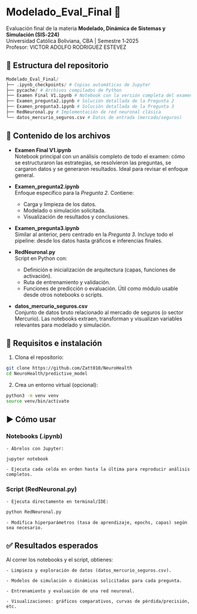 # Modelado_Eval_Final 🧮

Evaluación final de la materia **Modelado, Dinámica de Sistemas y Simulación (SIS‑224)**  
Universidad Católica Boliviana, CBA | Semestre 1‑2025  
Profesor: VICTOR ADOLFO RODRIGUEZ ESTEVEZ


## 📁 Estructura del repositorio
```python
Modelado_Eval_Final/
├── .ipynb_checkpoints/ # Copias automáticas de Jupyter
├── pycache/ # Archivos compilados de Python
├── Examen Final V1.ipynb # Notebook con la versión completa del examen
├── Examen_pregunta2.ipynb # Solución detallada de la Pregunta 2
├── Examen_pregunta3.ipynb # Solución detallada de la Pregunta 3
├── RedNeuronal.py # Implementación de red neuronal clásica
└── datos_mercurio_seguros.csv # Datos de entrada (mercado/seguros)
```

## 📘 Contenido de los archivos

- **Examen Final V1.ipynb**  
  Notebook principal con un análisis completo de todo el examen: cómo se estructuraron las estrategias, se resolvieron las preguntas, se cargaron datos y se generaron resultados. Ideal para revisar el enfoque general.

- **Examen_pregunta2.ipynb**  
  Enfoque específico para la *Pregunta 2*. Contiene:
  - Carga y limpieza de los datos.
  - Modelado o simulación solicitada.
  - Visualización de resultados y conclusiones.

- **Examen_pregunta3.ipynb**  
  Similar al anterior, pero centrado en la *Pregunta 3*. Incluye todo el pipeline: desde los datos hasta gráficos e inferencias finales.

- **RedNeuronal.py**  
  Script en Python con:
  - Definición e inicialización de arquitectura (capas, funciones de activación).
  - Ruta de entrenamiento y validación.
  - Funciones de predicción o evaluación.
  Útil como módulo usable desde otros notebooks o scripts.

- **datos_mercurio_seguros.csv**  
  Conjunto de datos bruto relacionado al mercado de seguros (o sector Mercurio). Las notebooks extraen, transforman y visualizan variables relevantes para modelado y simulación.

## 🧰 Requisitos e instalación

1. Clona el repositorio:
```bash
git clone https://github.com/Zatt010/NeuroHealth
cd NeuroHealth/predictive_model
```

2. Crea un entorno virtual (opcional):
```bash
python3 -m venv venv
source venv/bin/activate
```
## ▶️ Cómo usar
### Notebooks (.ipynb)
    - Ábrelos con Jupyter:
```bash
jupyter notebook
```
    - Ejecuta cada celda en orden hasta la última para reproducir análisis completos.
### Script (RedNeuronal.py)
    - Ejecuta directamente en terminal/IDE:
```bash
python RedNeuronal.py
```
    - Modifica hiperparámetros (tasa de aprendizaje, epochs, capas) según sea necesario.

## ✅ Resultados esperados

Al correr los notebooks y el script, obtienes:

    - Limpieza y exploración de datos (datos_mercurio_seguros.csv).

    - Modelos de simulación o dinámicas solicitadas para cada pregunta.

    - Entrenamiento y evaluación de una red neuronal.

    - Visualizaciones: gráficos comparativos, curvas de pérdida/precisión, etc.
